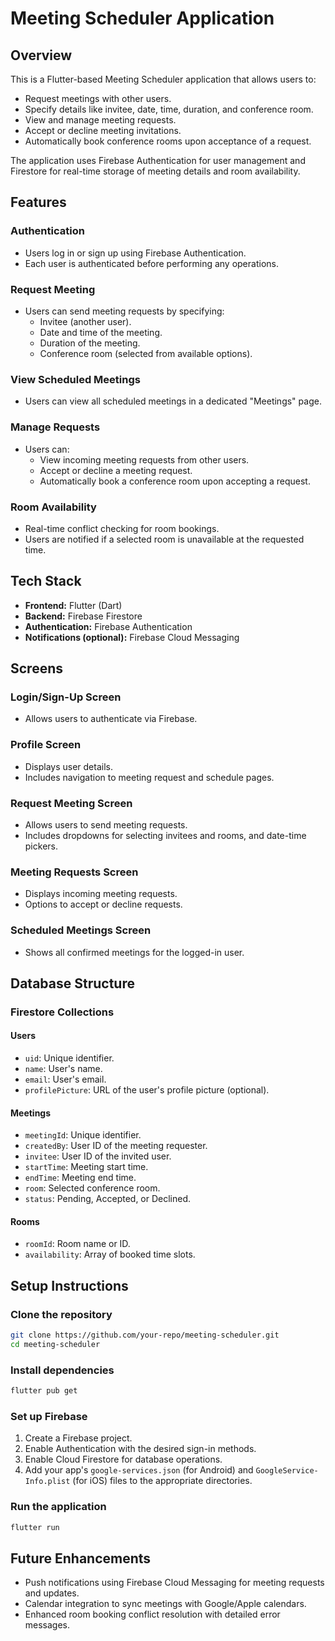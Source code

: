 
# Meeting Scheduler Application

## Overview
This is a Flutter-based Meeting Scheduler application that allows users to:

- Request meetings with other users.
- Specify details like invitee, date, time, duration, and conference room.
- View and manage meeting requests.
- Accept or decline meeting invitations.
- Automatically book conference rooms upon acceptance of a request.

The application uses Firebase Authentication for user management and Firestore for real-time storage of meeting details and room availability.

## Features

### Authentication
- Users log in or sign up using Firebase Authentication.
- Each user is authenticated before performing any operations.

### Request Meeting
- Users can send meeting requests by specifying:
  - Invitee (another user).
  - Date and time of the meeting.
  - Duration of the meeting.
  - Conference room (selected from available options).

### View Scheduled Meetings
- Users can view all scheduled meetings in a dedicated "Meetings" page.

### Manage Requests
- Users can:
  - View incoming meeting requests from other users.
  - Accept or decline a meeting request.
  - Automatically book a conference room upon accepting a request.

### Room Availability
- Real-time conflict checking for room bookings.
- Users are notified if a selected room is unavailable at the requested time.

## Tech Stack
- **Frontend:** Flutter (Dart)
- **Backend:** Firebase Firestore
- **Authentication:** Firebase Authentication
- **Notifications (optional):** Firebase Cloud Messaging

## Screens

### Login/Sign-Up Screen
- Allows users to authenticate via Firebase.

### Profile Screen
- Displays user details.
- Includes navigation to meeting request and schedule pages.

### Request Meeting Screen
- Allows users to send meeting requests.
- Includes dropdowns for selecting invitees and rooms, and date-time pickers.

### Meeting Requests Screen
- Displays incoming meeting requests.
- Options to accept or decline requests.

### Scheduled Meetings Screen
- Shows all confirmed meetings for the logged-in user.

## Database Structure

### Firestore Collections

#### Users
- `uid`: Unique identifier.
- `name`: User's name.
- `email`: User's email.
- `profilePicture`: URL of the user's profile picture (optional).

#### Meetings
- `meetingId`: Unique identifier.
- `createdBy`: User ID of the meeting requester.
- `invitee`: User ID of the invited user.
- `startTime`: Meeting start time.
- `endTime`: Meeting end time.
- `room`: Selected conference room.
- `status`: Pending, Accepted, or Declined.

#### Rooms
- `roomId`: Room name or ID.
- `availability`: Array of booked time slots.

## Setup Instructions

### Clone the repository
```bash
git clone https://github.com/your-repo/meeting-scheduler.git
cd meeting-scheduler
```

### Install dependencies
```bash
flutter pub get
```

### Set up Firebase
1. Create a Firebase project.
2. Enable Authentication with the desired sign-in methods.
3. Enable Cloud Firestore for database operations.
4. Add your app's `google-services.json` (for Android) and `GoogleService-Info.plist` (for iOS) files to the appropriate directories.

### Run the application
```bash
flutter run
```

## Future Enhancements
- Push notifications using Firebase Cloud Messaging for meeting requests and updates.
- Calendar integration to sync meetings with Google/Apple calendars.
- Enhanced room booking conflict resolution with detailed error messages.

